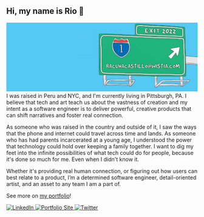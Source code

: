 ## Hi, my name is Rio 👋

<img src="newbanner.png">
I was raised in Peru and NYC, and I'm currently living in Pittsburgh, PA. I believe that tech and art teach us about the vastness of creation and my intent as a software engineer is to deliver powerful, creative products that can shift narratives and foster real connection. 
<p></p>
As someone who was raised in the country and outside of it, I saw the ways that the phone and internet could travel across time and lands. As someone who has had parents incarcerated at a young age, I understood the power that technology could hold over keeping a family together. I want to dig my feet into the infinite possibilities of what tech could do for people, because it's done so much for me. Even when I didn't know it. 
<p></p>
Whether it's providing real human connection, or figuring out how users can best relate to a product, I’m a determined software engineer, detail-oriented artist, and an asset to any team I am a part of.
<p></p>
See more on <a href="https://riocastillo.netlify.app">my portfolio</a>!
  <p></p>
  <p align="left">
	<a target="_blank" href="https://www.linkedin.com/in/rioacunacastillo">
	  <img src="https://raw.githubusercontent.com/cafloyd/cafloyd/master/images/branded-linkedin.png" width="30px;" alt="LinkedIn" />
	</a>
	<a target="_blank" href="https://riocastillo.netlify.app">
	  <img src="https://raw.githubusercontent.com/cafloyd/cafloyd/master/images/branded-link.png" width="30px;" alt="Portfolio Site" />
	</a>
	<a target="_blank" href="https://twitter.com/rio_a_castillo">
	  <img src="https://raw.githubusercontent.com/cafloyd/cafloyd/master/images/branded-twitter.png" width="30px;" alt="Twitter" />
	</a>
  </p>  

 


